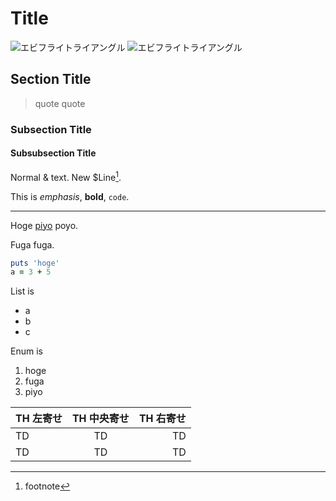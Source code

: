 # Title

![エビフライトライアングル](http://i.imgur.com/Jjwsc.jpg "サンプル")
![エビフライトライアングル](http://i.imgur.com/Jjwsc.jpg)

## Section Title

> quote
> quote

### Subsection Title

#### Subsubsection Title

Normal & text.
New $Line[^1].

[^1]: footnote

This is *emphasis*, **bold**, `code`.

---

Hoge [piyo](fuga) poyo.

Fuga fuga.

```ruby:test.rb
puts 'hoge'
a = 3 + 5
```

List is
- a
- b
- c

Enum is
1. hoge
2. fuga
3. piyo

| TH 左寄せ | TH 中央寄せ | TH 右寄せ |
|:---|:---:|---:|
| TD | TD | TD |
| TD | TD | TD |
